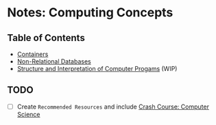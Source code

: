 # Notes: Computing Concepts

## Table of Contents
* [Containers](./containers)
* [Non-Relational Databases](./nosql)
* [Structure and Interpretation of Computer Progams](./computing/sicp) (WIP)

## TODO
- [ ] Create `Recommended Resources` and include [Crash Course: Computer Science](https://www.youtube.com/playlist?list=PLME-KWdxI8dcaHSzzRsNuOLXtM2Ep_C7a)
